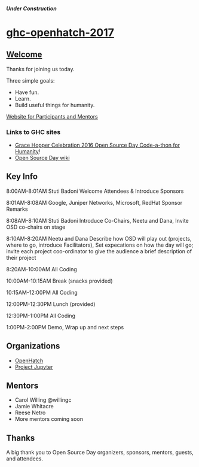 ##### Under Construction #####
# [ghc-openhatch-2017](https://willingc.github.io/ghc-openhatch-2016/welcome/)

## [Welcome](https://willingc.github.io/ghc-openhatch-2016/welcome/)

Thanks for joining us today.

Three simple goals:

- Have fun.
- Learn.  
- Build useful things for humanity.

[Website for Participants and Mentors](https://willingc.github.io/ghc-openhatch-2016/welcome/)

###  Links to GHC sites

- [Grace Hopper Celebration 2016 Open Source Day Code-a-thon for Humanity](http://ghc.anitaborg.org/2016-attend/conference-overview/open-source-day/)!
- [Open Source Day wiki](http://systers.org/wiki/communities/doku.php?id=wiki:ghc:ghc16:osd:openhatch)

## Key Info

8:00AM-8:01AM	Stuti Badoni	Welcome Attendees & Introduce Sponsors

8:01AM-8:08AM	Google, Juniper Networks, Microsoft, RedHat Sponsor Remarks

8:08AM-8:10AM	Stuti Badoni	Introduce Co-Chairs, Neetu and Dana, Invite OSD co-chairs on stage

8:10AM-8:20AM	Neetu and Dana	Describe how OSD will play out (projects, where to go, introduce Facilitators), Set expecations on how the day will go; invite each project coo-ordinator to give the audience a brief description of their project

8:20AM-10:00AM	All Coding 

10:00AM-10:15AM	Break (snacks provided)

10:15AM-12:00PM	All Coding 

12:00PM-12:30PM	Lunch (provided)

12:30PM-1:00PM	All Coding 

1:00PM-2:00PM	Demo, Wrap up and next steps

## Organizations

- [OpenHatch](https://openhatch.org)
- [Project Jupyter](https://jupyter.org)

## Mentors

- Carol Willing @willingc
- Jamie Whitacre
- Reese Netro
- More mentors coming soon

## Thanks

A big thank you to Open Source Day organizers, sponsors, mentors, guests, and attendees.

